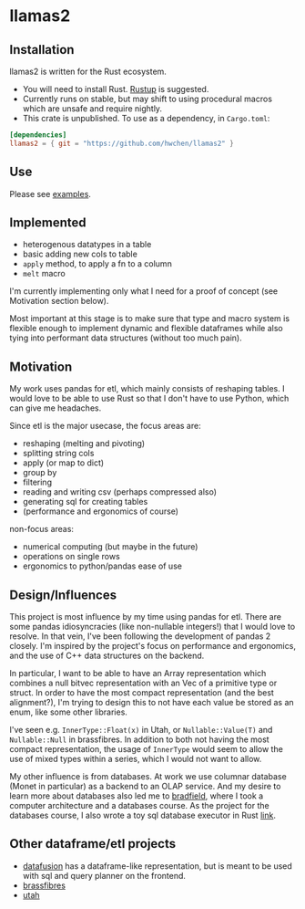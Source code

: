 # llamas2

## Installation

llamas2 is written for the Rust ecosystem.

- You will need to install Rust. [Rustup](https://rustup.rs) is suggested.
- Currently runs on stable, but may shift to using procedural macros which are unsafe and require nightly.
- This crate is unpublished. To use as a dependency, in `Cargo.toml`:

```toml
[dependencies]
llamas2 = { git = "https://github.com/hwchen/llamas2" }
```

## Use

Please see [examples](https://github.com/hwchen/llamas2/examples).

## Implemented

- heterogenous datatypes in a table
- basic adding new cols to table
- `apply` method, to apply a fn to a column
- `melt` macro

I'm currently implementing only what I need for a proof of concept (see Motivation section below).

Most important at this stage is to make sure that type and macro system is flexible enough to implement dynamic and flexible dataframes while also tying into performant data structures (without too much pain).

## Motivation

My work uses pandas for etl, which mainly consists of reshaping tables. I would love to be able to use Rust so that I don't have to use Python, which can give me headaches.

Since etl is the major usecase, the focus areas are:

- reshaping (melting and pivoting)
- splitting string cols
- apply (or map to dict)
- group by
- filtering
- reading and writing csv (perhaps compressed also)
- generating sql for creating tables
- (performance and ergonomics of course)

non-focus areas:

- numerical computing (but maybe in the future)
- operations on single rows
- ergonomics to python/pandas ease of use

## Design/Influences

This project is most influence by my time using pandas for etl. There are some pandas idiosyncracies (like non-nullable integers!) that I would love to resolve. In that vein, I've been following the development of pandas 2 closely. I'm inspired by the project's focus on performance and ergonomics, and the use of C++ data structures on the backend.

In particular, I want to be able to have an Array representation which combines a null bitvec representation with an Vec of a primitive type or struct. In order to have the most compact representation (and the best alignment?), I'm trying to design this to not have each value be stored as an enum, like some other libraries.

I've seen e.g. `InnerType::Float(x)` in Utah, or `Nullable::Value(T)` and `Nullable::Null` in brassfibres. In addition to both not having the most compact representation, the usage of `InnerType` would seem to allow the use of mixed types within a series, which I would not want to allow.

My other influence is from databases. At work we use columnar database (Monet in particular) as a backend to an OLAP service. And my desire to learn more about databases also led me to [bradfield](https://bradfieldcs.com), where I took a computer architecture and a databases course. As the project for the databases course, I also wrote a toy sql database executor in Rust [link](https://github.com/hwchen/lemurdb).

## Other dataframe/etl projects

- [datafusion](https://github.com/datafusion-rs/datafusion-rs) has a dataframe-like representation, but is meant to be used with sql and query planner on the frontend.
- [brassfibres](https://github.com/sinhrks/brassfibre)
- [utah](https://github.com/kernelmachine/utah)
